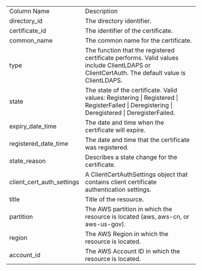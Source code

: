 <table>
	<tr><td>Column Name</td><td>Description</td></tr>
	<tr><td>directory_id</td><td>The directory identifier.</td></tr>
	<tr><td>certificate_id</td><td>The identifier of the certificate.</td></tr>
	<tr><td>common_name</td><td>The common name for the certificate.</td></tr>
	<tr><td>type</td><td>The function that the registered certificate performs. Valid values include ClientLDAPS or ClientCertAuth. The default value is ClientLDAPS.</td></tr>
	<tr><td>state</td><td>The state of the certificate. Valid values: Registering | Registered | RegisterFailed | Deregistering | Deregistered | DeregisterFailed.</td></tr>
	<tr><td>expiry_date_time</td><td>The date and time when the certificate will expire.</td></tr>
	<tr><td>registered_date_time</td><td>The date and time that the certificate was registered.</td></tr>
	<tr><td>state_reason</td><td>Describes a state change for the certificate.</td></tr>
	<tr><td>client_cert_auth_settings</td><td>A ClientCertAuthSettings object that contains client certificate authentication settings.</td></tr>
	<tr><td>title</td><td>Title of the resource.</td></tr>
	<tr><td>partition</td><td>The AWS partition in which the resource is located (aws, aws-cn, or aws-us-gov).</td></tr>
	<tr><td>region</td><td>The AWS Region in which the resource is located.</td></tr>
	<tr><td>account_id</td><td>The AWS Account ID in which the resource is located.</td></tr>
</table>